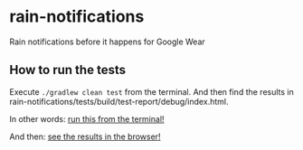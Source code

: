 rain-notifications
==================

Rain notifications before it happens for Google Wear

How to run the tests
--------------------

Execute `./gradlew clean test` from the terminal. And then find the results in rain-notifications/tests/build/test-report/debug/index.html.

In other words: [run this from the terminal!](readme-files/test-run-from-terminal.png)

And then: [see the results in the browser!](readme-files/test-results.png)

